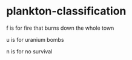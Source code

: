 # plankton-classification


f is for fire that burns down the whole town

u is for uranium bombs

n is for no survival

